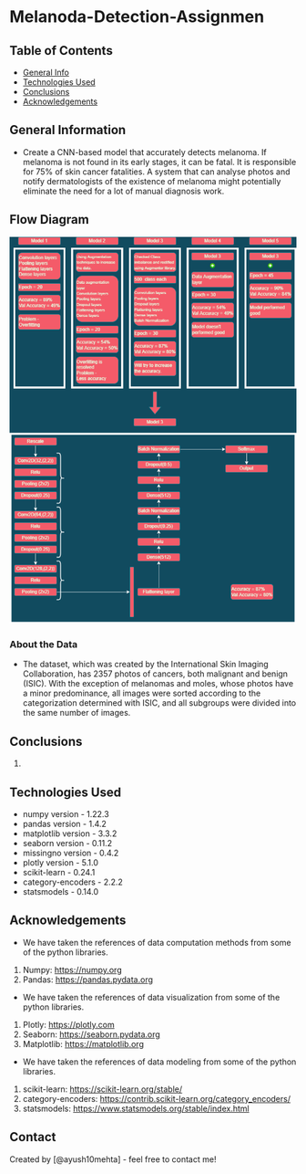 # Melanoda-Detection-Assignmen

## Table of Contents
* [General Info](#general-information)
* [Technologies Used](#technologies-used)
* [Conclusions](#conclusions)
* [Acknowledgements](#acknowledgements)

<!-- You can include any other section that is pertinent to your problem -->

## General Information
- Create a CNN-based model that accurately detects melanoma. If melanoma is not found in its early stages, it can be fatal. It is responsible for 75% of skin cancer fatalities. A system that can analyse photos and notify dermatologists of the existence of melanoma might potentially eliminate the need for a lot of manual diagnosis work.

## Flow Diagram
![Flow chart](https://github.com/ayush10mehta/Melanoda-Detection-Assignmen/blob/main/CNN.drawio.png?raw=true)

### About the Data
- The dataset, which was created by the International Skin Imaging Collaboration, has 2357 photos of cancers, both malignant and benign (ISIC). With the exception of melanomas and moles, whose photos have a minor predominance, all images were sorted according to the categorization determined with ISIC, and all subgroups were divided into the same number of images.


## Conclusions
1. 
 

## Technologies Used
- numpy version - 1.22.3
- pandas version - 1.4.2
- matplotlib version - 3.3.2
- seaborn version - 0.11.2
- missingno version - 0.4.2
- plotly version - 5.1.0
- scikit-learn - 0.24.1
- category-encoders - 2.2.2
- statsmodels - 0.14.0

## Acknowledgements
- We have taken the references of data computation methods from some of the python libraries.
1. Numpy: https://numpy.org
2. Pandas: https://pandas.pydata.org
- We have taken the references of data visualization from some of the python libraries.
1. Plotly: https://plotly.com
2. Seaborn: https://seaborn.pydata.org
3. Matplotlib: https://matplotlib.org
- We have taken the references of data modeling from some of the python libraries.
1. scikit-learn: https://scikit-learn.org/stable/
2. category-encoders: https://contrib.scikit-learn.org/category_encoders/
3. statsmodels: https://www.statsmodels.org/stable/index.html 


## Contact
Created by [@ayush10mehta] - feel free to contact me!


<!-- Optional -->
<!-- ## License -->
<!-- This project is open source and available under the [... License](). -->

<!-- You don't have to include all sections - just the one's relevant to your project -->
